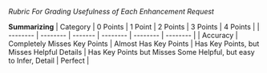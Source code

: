 *Rubric For Grading Usefulness of Each Enhancement Request*


**Summarizing**
| Category | 0 Points | 1 Point | 2 Points | 3 Points | 4 Points |
| -------- | -------- | ------- | -------- | -------- | -------- |
| Accuracy | Completely Misses Key Points | Almost Has Key Points | Has Key Points, but Misses Helpful Details | Has Key Points but Misses Some Helpful, but easy to Infer, Detail | Perfect |
